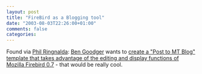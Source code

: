 ```yaml
---
layout: post
title: "FireBird as a Blogging tool"
date: "2003-08-03T22:26:00+01:00"
comments: false
categories: 
---
```


<p>Found via <a href="http://philringnalda.com/blog/2003/08/firebirds_next_killer_feature.php">Phil  Ringnalda</a>: <a href="http://www.bengoodger.com/weblog/">Ben Goodger</a> wants to <a href="http://www.bengoodger.com/software/mb/movabletype.html" title="The Mozilla Firebird-Savvy Movable Type Blog Script">create a "Post to MT Blog" template that takes advantage of the editing and display functions of Mozilla Firebird 0.7</a> - that would be really cool.</p>

